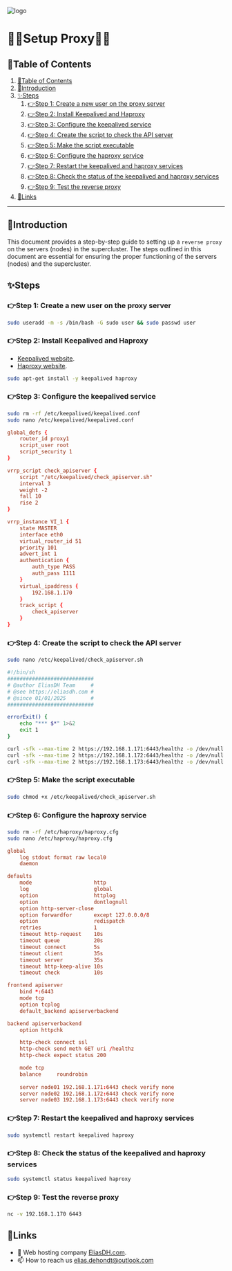 ![logo](https://eliasdh.com/assets/media/images/logo-github.png)
# 💙🤍Setup Proxy🤍💙

## 📘Table of Contents

1. [📘Table of Contents](#📘table-of-contents)
2. [🖖Introduction](#🖖introduction)
3. [✨Steps](#✨steps)
    1. [👉Step 1: Create a new user on the proxy server](#👉step-1-create-a-new-user-on-the-proxy-server)
    2. [👉Step 2: Install Keepalived and Haproxy](#👉step-2-install-keepalived-and-haproxy)
    3. [👉Step 3: Configure the keepalived service](#👉step-3-configure-the-keepalived-service)
    4. [👉Step 4: Create the script to check the API server](#👉step-4-create-the-script-to-check-the-api-server)
    5. [👉Step 5: Make the script executable](#👉step-5-make-the-script-executable)
    6. [👉Step 6: Configure the haproxy service](#👉step-6-configure-the-haproxy-service)
    7. [👉Step 7: Restart the keepalived and haproxy services](#👉step-7-restart-the-keepalived-and-haproxy-services)
    8. [👉Step 8: Check the status of the keepalived and haproxy services](#👉step-8-check-the-status-of-the-keepalived-and-haproxy-services)
    9. [👉Step 9: Test the reverse proxy](#👉step-9-test-the-reverse-proxy)
4. [🔗Links](#🔗links)

---

## 🖖Introduction

This document provides a step-by-step guide to setting up a `reverse proxy` on the servers (nodes) in the supercluster. The steps outlined in this document are essential for ensuring the proper functioning of the servers (nodes) and the supercluster.

## ✨Steps

### 👉Step 1: Create a new user on the proxy server

```bash
sudo useradd -m -s /bin/bash -G sudo user && sudo passwd user
```

### 👉Step 2: Install Keepalived and Haproxy

- [Keepalived website](https://www.keepalived.org/).
- [Haproxy website](https://www.haproxy.org/).

```bash
sudo apt-get install -y keepalived haproxy
```

### 👉Step 3: Configure the keepalived service

```bash
sudo rm -rf /etc/keepalived/keepalived.conf
sudo nano /etc/keepalived/keepalived.conf
```
```conf
global_defs {
    router_id proxy1
    script_user root
    script_security 1
}

vrrp_script check_apiserver {
    script "/etc/keepalived/check_apiserver.sh"
    interval 3
    weight -2
    fall 10
    rise 2
}

vrrp_instance VI_1 {
    state MASTER
    interface eth0
    virtual_router_id 51
    priority 101
    advert_int 1
    authentication {
        auth_type PASS
        auth_pass 1111
    }
    virtual_ipaddress {
        192.168.1.170
    }
    track_script {
        check_apiserver
    }
}
```

### 👉Step 4: Create the script to check the API server

```bash
sudo nano /etc/keepalived/check_apiserver.sh
```
```bash
#!/bin/sh
############################
# @author EliasDH Team     #
# @see https://eliasdh.com #
# @since 01/01/2025        #
############################

errorExit() {
    echo "*** $*" 1>&2
    exit 1
}

curl -sfk --max-time 2 https://192.168.1.171:6443/healthz -o /dev/null || errorExit "Error GET https://192.168.1.171:6443/healthz"
curl -sfk --max-time 2 https://192.168.1.172:6443/healthz -o /dev/null || errorExit "Error GET https://192.168.1.172:6443/healthz"
curl -sfk --max-time 2 https://192.168.1.173:6443/healthz -o /dev/null || errorExit "Error GET https://192.168.1.173:6443/healthz"
```

### 👉Step 5: Make the script executable

```bash
sudo chmod +x /etc/keepalived/check_apiserver.sh
```

### 👉Step 6: Configure the haproxy service

```bash
sudo rm -rf /etc/haproxy/haproxy.cfg
sudo nano /etc/haproxy/haproxy.cfg
```
```conf
global
    log stdout format raw local0
    daemon

defaults
    mode                    http
    log                     global
    option                  httplog
    option                  dontlognull
    option http-server-close
    option forwardfor       except 127.0.0.0/8
    option                  redispatch
    retries                 1
    timeout http-request    10s
    timeout queue           20s
    timeout connect         5s
    timeout client          35s
    timeout server          35s
    timeout http-keep-alive 10s
    timeout check           10s

frontend apiserver
    bind *:6443
    mode tcp
    option tcplog
    default_backend apiserverbackend

backend apiserverbackend
    option httpchk

    http-check connect ssl
    http-check send meth GET uri /healthz
    http-check expect status 200

    mode tcp
    balance     roundrobin
    
    server node01 192.168.1.171:6443 check verify none
    server node02 192.168.1.172:6443 check verify none
    server node03 192.168.1.173:6443 check verify none
```

### 👉Step 7: Restart the keepalived and haproxy services

```bash
sudo systemctl restart keepalived haproxy
```

### 👉Step 8: Check the status of the keepalived and haproxy services

```bash
sudo systemctl status keepalived haproxy
```

### 👉Step 9: Test the reverse proxy

```bash
nc -v 192.168.1.170 6443
```

## 🔗Links
- 👯 Web hosting company [EliasDH.com](https://eliasdh.com).
- 📫 How to reach us elias.dehondt@outlook.com